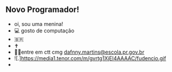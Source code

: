 ## Novo Programador! ##
- oi, sou uma menina!
- 💻 gosto de computação
- 🇧🇷
- ✝️
- 🙋‍♀️entre em ctt cmg dafnny.martins@escola.pr.gov.br
- ![.]https://media1.tenor.com/m/gvrtg1XjEl4AAAAC/fudencio.gif
- 
  
